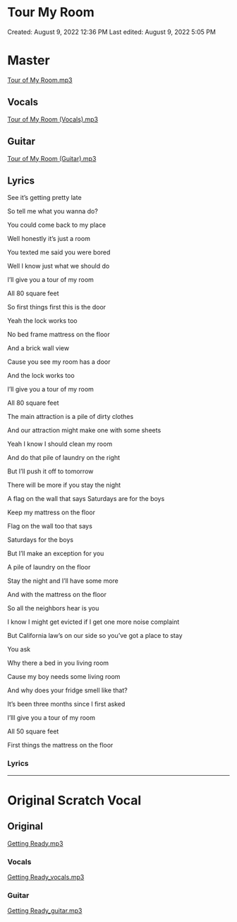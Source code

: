 # Tour My Room

Created: August 9, 2022 12:36 PM
Last edited: August 9, 2022 5:05 PM

# Master

[Tour of My Room.mp3](Tour%20My%20Room%202f1db2723823458199b00352c6bc3be4/Tour_of_My_Room.mp3)

## Vocals

[Tour of My Room (Vocals).mp3](Tour%20My%20Room%202f1db2723823458199b00352c6bc3be4/Tour_of_My_Room_(Vocals).mp3)

## Guitar

[Tour of My Room (Guitar).mp3](Tour%20My%20Room%202f1db2723823458199b00352c6bc3be4/Tour_of_My_Room_(Guitar).mp3)

## Lyrics

See it’s getting pretty late

So tell me what you wanna do?

You could come back to my place

Well honestly it’s just a room

You texted me said you were bored

Well I know just what we should do

I’ll give you a tour of my room

All 80 square feet

So first things first this is the door

Yeah the lock works too

No bed frame mattress on the floor

And a brick wall view

Cause you see my room has a door

And the lock works too

I’ll give you a tour of my room

All 80 square feet

The main attraction is a pile of dirty clothes

And our attraction might make one with some sheets

Yeah I know I should clean my room

And do that pile of laundry on the right

But I’ll push it off to tomorrow

There will be more if you stay the night

A flag on the wall that says Saturdays are for the boys

Keep my mattress on the floor

Flag on the wall too that says

Saturdays for the boys

But I’ll make an exception for you

A pile of laundry on the floor

Stay the night and I’ll have some more

And with the mattress on the floor

So all the neighbors hear is you

I know I might get evicted if I get one more noise complaint

But California law’s on our side so you’ve got a place to stay

You ask

Why there a bed in you living room

Cause my boy needs some living room

And why does your fridge smell like that?

It’s been three months since I first asked

I’lll give you a tour of my room

All 50 square feet

First things the mattress on the floor

### Lyrics

---

# Original Scratch Vocal

## Original

[Getting Ready.mp3](Tour%20My%20Room%202f1db2723823458199b00352c6bc3be4/Getting_Ready.mp3)

### Vocals

[Getting Ready_vocals.mp3](Tour%20My%20Room%202f1db2723823458199b00352c6bc3be4/Getting_Ready_vocals.mp3)

### Guitar

[Getting Ready_guitar.mp3](Tour%20My%20Room%202f1db2723823458199b00352c6bc3be4/Getting_Ready_guitar.mp3)